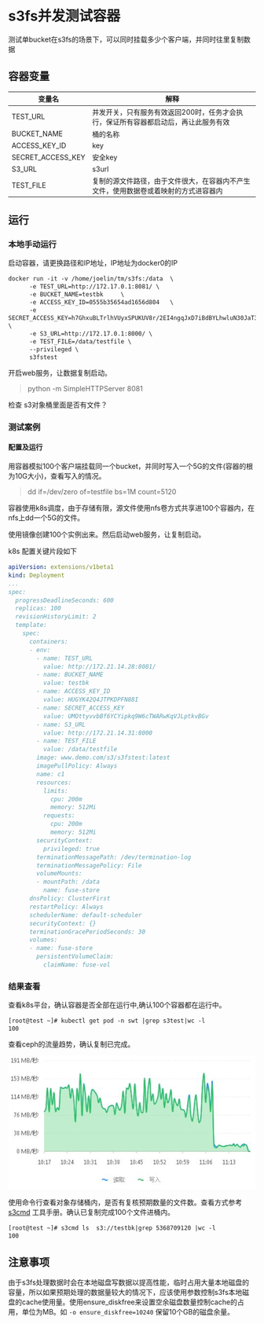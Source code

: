 # s3fs并发测试容器

测试单bucket在s3fs的场景下，可以同时挂载多少个客户端，并同时往里复制数据

## 容器变量

|变量名|解释|
|-----|----|
|TEST_URL |并发开关，只有服务有效返回200时，任务才会执行，保证所有容器都启动后，再让此服务有效|
|BUCKET_NAME|桶的名称|
|ACCESS_KEY_ID|key|
|SECRET_ACCESS_KEY|安全key|
|S3_URL|s3url|
|TEST_FILE|复制的源文件路径，由于文件很大，在容器内不产生文件，使用数据卷或着映射的方式进容器内|

## 运行

### 本地手动运行

启动容器，请更换路径和IP地址，IP地址为docker0的IP

```shell
docker run -it -v /home/joelin/tm/s3fs:/data  \
      -e TEST_URL=http://172.17.0.1:8081/ \
      -e BUCKET_NAME=testbk     \
      -e ACCESS_KEY_ID=0555b35654ad1656d804   \
      -e SECRET_ACCESS_KEY=h7GhxuBLTrlhVUyxSPUKUV8r/2EI4ngqJxD7iBdBYLhwluN30JaT3Q==   \
      -e S3_URL=http://172.17.0.1:8000/ \
      -e TEST_FILE=/data/testfile \
      --privileged \
      s3fstest
```

开启web服务，让数据复制启动。

>python -m SimpleHTTPServer 8081

检查 s3对象桶里面是否有文件？

### 测试案例

#### 配置及运行
用容器模拟100个客户端挂载同一个bucket，并同时写入一个5G的文件(容器的根为10G大小)，查看写入的情况。

> dd if=/dev/zero of=testfile bs=1M count=5120

容器使用k8s调度，由于存储有限，源文件使用nfs卷方式共享进100个容器内，在nfs上dd一个5G的文件。

使用镜像创建100个实例出来。然后启动web服务，让复制启动。

k8s 配置关键片段如下

```yaml
apiVersion: extensions/v1beta1
kind: Deployment
...
spec:
  progressDeadlineSeconds: 600
  replicas: 100
  revisionHistoryLimit: 2
  template:
    spec:
      containers:
      - env:
        - name: TEST_URL
          value: http://172.21.14.28:8081/
        - name: BUCKET_NAME
          value: testbk
        - name: ACCESS_KEY_ID
          value: HUGYK42Q4JTPKDPFN88I
        - name: SECRET_ACCESS_KEY
          value: UMOttyvvbBf6YCYipkq9W6cTWARwKqVJLptkvBGv
        - name: S3_URL
          value: http://172.21.14.31:8000
        - name: TEST_FILE
          value: /data/testfile
        image: www.demo.com/s3/s3fstest:latest
        imagePullPolicy: Always
        name: c1
        resources:
          limits:
            cpu: 200m
            memory: 512Mi
          requests:
            cpu: 200m
            memory: 512Mi
        securityContext:
          privileged: true
        terminationMessagePath: /dev/termination-log
        terminationMessagePolicy: File
        volumeMounts:
        - mountPath: /data
          name: fuse-store
      dnsPolicy: ClusterFirst
      restartPolicy: Always
      schedulerName: default-scheduler
      securityContext: {}
      terminationGracePeriodSeconds: 30
      volumes:
      - name: fuse-store
        persistentVolumeClaim:
          claimName: fuse-vol
```

### 结果查看

查看k8s平台，确认容器是否全部在运行中,确认100个容器都在运行中。

```shell
[root@test ~]# kubectl get pod -n swt |grep s3test|wc -l
100
```

查看ceph的流量趋势，确认复制已完成。


![iostat](io.JPG)

使用命令行查看对象存储桶内，是否有复核预期数量的文件数。查看方式参考 [s3cmd](https://github.com/s3tools/s3cmd) 工具手册。确认已复制完成100个文件进桶内。

```shell
[root@test ~]# s3cmd ls  s3://testbk|grep 5368709120 |wc -l
100
```

## 注意事项

由于s3fs处理数据时会在本地磁盘写数据以提高性能，临时占用大量本地磁盘的容量，所以如果预期处理的数据量较大的情况下，应该使用参数控制s3fs本地磁盘的cache使用量。使用ensure_diskfree来设置空余磁盘数量控制cache的占用，单位为MB。如 `-o ensure_diskfree=10240`  保留10个GB的磁盘余量。





